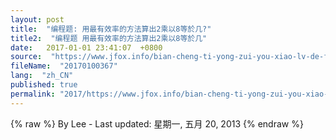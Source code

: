 ```yaml
---
layout: post
title:  "编程题: 用最有效率的方法算出2乘以8等於几?"
title2:  "编程题 用最有效率的方法算出2乘以8等於几"
date:   2017-01-01 23:41:07  +0800
source:  "https://www.jfox.info/bian-cheng-ti-yong-zui-you-xiao-lv-de-fang-fa-suan-chu-2-cheng-yi-8-deng-yu-ji.html"
fileName:  "20170100367"
lang:  "zh_CN"
published: true
permalink: "2017/https://www.jfox.info/bian-cheng-ti-yong-zui-you-xiao-lv-de-fang-fa-suan-chu-2-cheng-yi-8-deng-yu-ji.html"
---
```

{% raw %}
By Lee - Last updated: 星期一, 五月 20, 2013
{% endraw %}
